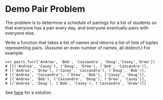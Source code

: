 # Demo Pair Problem

The problem is to determine a schedule of pairings for a list of students so that everyone has a pair every day, and everyone eventually pairs with everyone else.

Write a function that takes a list of names and returns a list of lists of tuples representing pairs. (Assume an even number of names, all distinct.) For example:

```
>>> pairs_for(['Andrea', 'Bob', 'Cassandra', 'Doug','Casey','Drew'])
# [[('Andrea', 'Casey'), ('Doug', 'Drew'), ('Bob', 'Cassandra')],
# [('Andrea', 'Drew'), ('Casey', 'Cassandra'), ('Doug', 'Bob')],
# [('Andrea', 'Cassandra'), ('Drew', 'Bob'), ('Casey', 'Doug')],
# [('Andrea', 'Bob'), ('Cassandra', 'Doug'), ('Drew', 'Casey')],
# [('Andrea', 'Doug'), ('Bob', 'Casey'), ('Cassandra', 'Drew')]]
```

See [here](./solution/pair_demo_solution.ipynb) for a solution.
